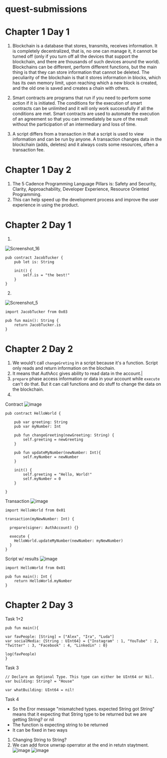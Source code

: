 # quest-submissions

# Chapter 1 Day 1 
1. Blockchain is a database that stores, transmits, receives information. It is completely decentralized, that is, no one can manage it, it cannot be turned off (only if you turn off all the devices that support the blockchain, and there are thousands of such devices around the world). Blockchains can be different, perform different functions, but the main thing is that they can store information that cannot be deleted. The peculiarity of the blockchain is that it stores information in blocks, which has its own memory limit, upon reaching which a new block is created, and the old one is saved and creates a chain with others.

2. Smart contracts are programs that run if you need to perform some action if it is initiated. The conditions for the execution of smart contracts can be unlimited and it will only work successfully if all the conditions are met. Smart contracts are used to automate the execution of an agreement so that you can immediately be sure of the result without the participation of an intermediary and loss of time.

3. A script differs from a transaction in that a script is used to view information and can be run by anyone. A transaction changes data in the blockchain (adds, deletes) and it always costs some resources, often a transaction fee.

# Сhapter 1 Day 2

1. The 5 Cadence Programming Language Pillars is: Safety and Security, Clarity, Approachability, Developer Experience, Resource Oriented Programming.
2. This can help speed up the development process and improve the user experience in using the product.

# Сhapter 2 Day 1

1. 
![Screenshot_16](https://user-images.githubusercontent.com/101177946/174672705-6c07dc57-c316-4644-969e-b6205a97ccd4.jpg)

```
pub contract JacobTucker {
    pub let is: String

    init() {
        self.is = "the best!"
    }
}
```
2. 
![Screenshot_5](https://user-images.githubusercontent.com/101177946/174739558-a79fdd0a-d87c-48c5-9046-412560ed3414.jpg)

```
import JacobTucker from 0x03

pub fun main(): String {
    return JacobTucker.is
}
```

# Сhapter 2 Day 2

1. We would't call ```changeGreting``` in a script because it's a function. Script only reads and return information on the blochain.
2. It means that AuthAcc gives ability to read data in the account.|
3. ```prepare``` phase access information or data in your account while ```execute``` can't do that.  But it can call functions and do stuff to change the data on the blockchain.
4. 
Сontract 
![image](https://user-images.githubusercontent.com/101177946/175025277-05b50720-7ef7-4966-b6a8-7abb199dedec.png)

```
pub contract HelloWorld {

    pub var greeting: String
    pub var myNumber: Int

    pub fun changeGreeting(newGreeting: String) {
        self.greeting = newGreeting
    }
  
    pub fun updateMyNumber(newNumber: Int){
        self.myNumber = newNumber
    }

    init() {
        self.greeting = "Hello, World!"
        self.myNumber = 0
    }

}
```
Transaction
![image](https://user-images.githubusercontent.com/101177946/175081311-28a8b439-87a1-4608-9a84-c6e241e16d15.png)

```
import HelloWorld from 0x01

transaction(myNewNumber: Int) {

  prepare(signer: AuthAccount) {}

  execute {
    HelloWorld.updateMyNumber(newNumber: myNewNumber)
  }
}
```
Script w/ results
![image](https://user-images.githubusercontent.com/101177946/175081213-c1ddff2f-246d-46b4-9422-4737a7063da4.png)

```
import HelloWorld from 0x01

pub fun main(): Int {
    return HelloWorld.myNumber
}
```

# Сhapter 2 Day 3

Task 1+2

```
pub fun main(){

var favPeople: [String] = ["Alex", "Ira", "Luda"]
var socialMedia: {String : UInt64} = {"Instagram" : 1, "YouTube" : 2, "Twitter" : 3, "Facebook" : 4, "Linkedin" : 0}

log(favPeople)
}
```
Task 3

```
// Declare an Optional Type. This type can either be UInt64 or Nil.
var building: String? = "House"

var whatBuilding: UInt64 = nil! 
```
Task 4

- So the Eror message "mismatched types. expected String got String" means that it expecting that String type to be returned but we are getting String? or nil
- The function is expecting string to be returned
- It can be fixed in two ways
1. Changing String to String?
2. We can add force unwrap operrator at the end in retutn staytment.
![image](https://user-images.githubusercontent.com/101177946/180314317-f14d210b-69ea-4e20-93c0-4baf28b7429e.png)
![image](https://user-images.githubusercontent.com/101177946/180314351-cad74b72-d585-45a4-b48f-bf5e5529c650.png)
